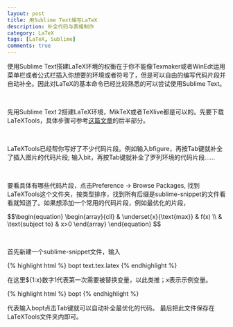 ```yaml
---
layout: post
title: 用Sublime Text编写LaTeX
description: 补全代码与表格制作
category: LaTeX
tags: [LaTeX, Sublime]
comments: true
---
```

<script type="text/javascript" src="http://cdn.mathjax.org/mathjax/latest/MathJax.js?config=TeX-AMS-MML_HTMLorMML"></script>

使用Sublime Text搭建LaTeX环境的权衡在于你不能像Texmaker或者WinEdt运用菜单栏或者公式栏插入你想要的环境或者符号了，但是可以自由的编写代码片段并自动补全。因此对LaTeX的基本命令已经比较熟悉的可以尝试使用Sublime Text。

<br/>

先用Sublime Text 2搭建LaTeX环境，MikTeX或者TeXlive都是可以的。先要下载LaTeXTools，具体步骤可参考[这篇文章](http://elegantlatex.org/2014/04/21/sublime-text-latex/)的后半部分。

<br/>

LaTeXTools已经帮你写好了不少代码片段。例如输入bfigure，再按Tab键就补全了插入图片的代码片段; 输入bit，再按Tab键就补全了罗列环境的代码片段……

<br/>

要看具体有哪些代码片段，点击Preference -> Browse Packages, 找到LaTeXTools这个文件夹，按类型排序，找到所有后缀是sublime-snippet的文件看看就知道了。如果想添加一个常用的代码片段，例如最优化的片段，


<p>$$\begin{equation}  
 \begin{array}{cll}
 & \underset{x}{\text{max}}  & f(x) \\
 & \text{subject to}  & x>0
 \end{array}
\end{equation}
$$</p>
 
 <br/>

首先新建一个sublime-snippet文件，输入

{% highlight html %}
<snippet>
	<content><![CDATA[
\begin{equation*}
 \begin{aligned}
 & \underset{${1:x}}{\text{${2:max}}}
 & & ${3:f_0(x)} \\\\
 & \text{subject to}
 & & ${4:f_i(x) \leq b_i, \; i = 1, \ldots, m.}
 \end{aligned}
\end{equation*}
]]></content>
	<tabTrigger>bopt</tabTrigger>
	<scope>text.tex.latex</scope>
</snippet>
{% endhighlight %}


在这里${1:x}数字1代表第一次需要被替换变量，以此类推；x表示示例变量。

{% highlight html %}
<tabTrigger>bopt</tabTrigger>
{% endhighlight %}
  

代表输入bopt点击Tab键就可以自动补全最优化的代码。
最后把此文件保存在LaTeXTools文件夹内即可。

